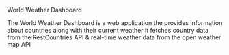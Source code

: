 World Weather Dashboard

 The World Weather Dashboard is a web application the provides information about countries along with their current weather it fetches country data from the RestCountries API & real-time weather data from the open 
 weather map API
